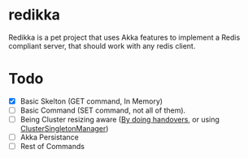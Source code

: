redikka
=======

Redikka is a pet project that uses Akka features to implement a Redis compliant server, that should work with any redis client.

Todo
=====
- [x] Basic Skelton (GET command, In Memory)
- [ ] Basic Command (SET command, not all of them).
- [ ] Being Cluster resizing aware ([By doing handovers](https://groups.google.com/forum/#!msg/akka-user/aIBAnHex5Wg/nIz41GEpAPUJ), or using [ClusterSingletonManager](http://doc.akka.io/api/akka/2.1.1/index.html#akka.contrib.pattern.ClusterSingletonManager))
- [ ] Akka Persistance 
- [ ] Rest of Commands
